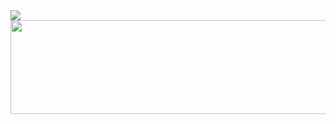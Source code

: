 
<img src="https://capsule-render.vercel.app/api?type=Cylinder&color=red&height=250&width=400&section=header&text=Hey%20Everyone!&fontSize=85" />

  <img height="150" width="600" align="center" src="https://64.media.tumblr.com/7cd63cc35621e773025c47d88909816d/82f57bfab537864f-f3/s1280x1920/001631ef92b230a8fba56e6dff553733868f3b12.gif"/>


